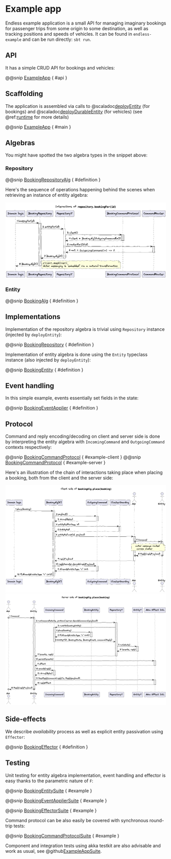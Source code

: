 # Example app

Endless example application is a small API for managing imaginary bookings for passenger trips from some origin to some destination, as well as tracking positions and speeds of vehicles. It can be found in `endless-example` and can be run directly: `sbt run`. 

## API
It has a simple CRUD API for bookings and vehicles:

@@snip [ExampleApp](/example/src/main/scala/endless/example/ExampleApp.scala) { #api }

## Scaffolding
The application is assembled via calls to @scaladoc[deployEntity](endless.runtime.akka.Deployer.deployEntity) (for bookings) and @scaladoc[deployDurableEntity](endless.runtime.akka.Deployer.deployDurableEntity) (for vehicles) (see @ref:[runtime](runtime.md) for more details)

@@snip [ExampleApp](/example/src/main/scala/endless/example/ExampleApp.scala) { #main }

## Algebras
You might have spotted the two algebra types in the snippet above: 

### Repository

@@snip [BookingRepositoryAlg](/example/src/main/scala/endless/example/algebra/BookingRepositoryAlg.scala) { #definition }

Here's the sequence of operations happening behind the scenes when retrieving an instance of entity algebra: 

<img src="sequences/BookingRepository.png"/>

### Entity

@@snip [BookingAlg](/example/src/main/scala/endless/example/algebra/BookingAlg.scala) { #definition }

## Implementations
Implementation of the repository algebra is trivial using `Repository` instance (injected by `deployEntity`):

@@snip [BookingRepository](/example/src/main/scala/endless/example/logic/BookingRepository.scala) { #definition }

Implementation of entity algebra is done using the `Entity` typeclass instance (also injected by `deployEntity`):

@@snip [BookingEntity](/example/src/main/scala/endless/example/logic/BookingEntity.scala) { #definition }

## Event handling 

In this simple example, events essentially set fields in the state:

@@snip [BookingEventApplier](/example/src/main/scala/endless/example/logic/BookingEventApplier.scala) { #definition }

## Protocol
Command and reply encoding/decoding on client and server side is done by interpreting the entity algebra with `IncomingCommand` and `OutgoingCommand` contexts respectively:

@@snip [BookingCommandProtocol](/example/src/main/scala/endless/example/protocol/BookingCommandProtocol.scala) { #example-client }
@@snip [BookingCommandProtocol](/example/src/main/scala/endless/example/protocol/BookingCommandProtocol.scala) { #example-server }

Here's an illustration of the chain of interactions taking place when placing a booking, both from the client and the server side:

<img src="sequences/PlaceBookingClient.png"/>
<img src="sequences/PlaceBookingServer.png"/>

## Side-effects
We describe *availability* process as well as explicit entity passivation using `Effector`: 

@@snip [BookingEffector](/example/src/main/scala/endless/example/logic/BookingEffector.scala) { #definition }

## Testing

Unit testing for entity algebra implementation, event handling and effector is easy thanks to the parametric nature of `F`:   

@@snip [BookingEntitySuite](/example/src/test/scala/endless/example/logic/BookingEntitySuite.scala) { #example }

@@snip [BookingEventApplierSuite](/example/src/test/scala/endless/example/logic/BookingEventApplierSuite.scala) { #example }

@@snip [BookingEffectorSuite](/example/src/test/scala/endless/example/logic/BookingEffectorSuite.scala) { #example }

Command protocol can be also easily be covered with synchronous round-trip tests:

@@snip [BookingCommandProtocolSuite](/example/src/test/scala/endless/example/protocol/BookingCommandProtocolSuite.scala) { #example }

Component and integration tests using akka testkit are also advisable and work as usual, see @github[ExampleAppSuite](/example/src/test/scala/endless/example/ExampleAppSuite.scala).